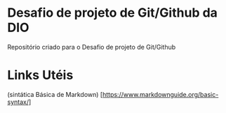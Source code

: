 # Desafio de projeto de Git/Github da DIO
Repositório criado para o Desafio de projeto de Git/Github
# Links Utéis
(sintática Básica de Markdown) [https://www.markdownguide.org/basic-syntax/]
